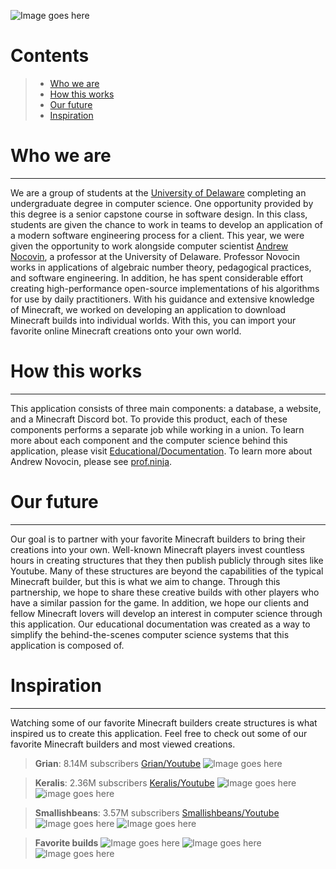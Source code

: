 ![Image goes here](https://firebasestorage.googleapis.com/v0/b/first-project-df435.appspot.com/o/Screen%20Shot%202023-04-18%20at%2012.42.51%20PM.png?alt=media&token=40f4815b-9ff4-4783-b9ea-7dc286d2ab65)

# Contents
> * [Who we are](https://github.com/Capstone-Class-Minecraft-Internet/Who-We-Are#who-we-are)
> * [How this works](https://github.com/Capstone-Class-Minecraft-Internet/Who-We-Are#how-this-works)
> * [Our future](https://github.com/Capstone-Class-Minecraft-Internet/Who-We-Are#our-future)
> * [Inspiration](https://github.com/Capstone-Class-Minecraft-Internet/Who-We-Are#inspiration)

# Who we are
-----
We are a group of students at the [University of Delaware](https://www.cis.udel.edu/) completing an undergraduate degree in computer science. One opportunity provided by this degree is a senior capstone course in software design. In this class, students are given the chance to work in teams to develop an application of a modern software engineering process for a client. This year, we were given the opportunity to work alongside computer scientist [Andrew Nocovin](https://www.ece.udel.edu/people/faculty/andynovo/), a professor at the University of Delaware. Professor Novocin works in applications of algebraic number theory, pedagogical practices, and software engineering. In addition, he has spent considerable effort creating high-performance open-source implementations of his algorithms for use by daily practitioners. With his guidance and extensive knowledge of Minecraft, we worked on developing an application to download Minecraft builds into individual worlds. With this, you can import your favorite online Minecraft creations onto your own world.

# How this works
-----
This application consists of three main components: a database, a website, and a Minecraft Discord bot. To provide this product, each of these components performs a separate job while working in a union. To learn more about each component and the computer science behind this application, please visit [Educational/Documentation](https://docs.google.com/document/d/1Qs5xLDO0QNNljG4JbwsDyfQLw6ti465QDh5wwUJI0MA/edit). To learn more about Andrew Novocin, please see [prof.ninja](https://prof.ninja/).

# Our future
-----
Our goal is to partner with your favorite Minecraft builders to bring their creations into your own. Well-known Minecraft players invest countless hours in creating structures that they then publish publicly through sites like Youtube. Many of these structures are beyond the capabilities of the typical Minecraft builder, but this is what we aim to change. Through this partnership, we hope to share these creative builds with other players who have a similar passion for the game. In addition, we hope our clients and fellow Minecraft lovers will develop an interest in computer science through this application. Our educational documentation was created as a way to simplify the behind-the-scenes computer science systems that this application is composed of.

# Inspiration
-----
Watching some of our favorite Minecraft builders create structures is what inspired us to create this application. Feel free to check out some of our favorite Minecraft builders and most viewed creations.
> **Grian**: 8.14M subscribers [Grian/Youtube](https://www.youtube.com/channel/UCR9Gcq0CMm6YgTzsDxAxjOQ)
> ![Image goes here](https://static.wikia.nocookie.net/hermitcraft/images/4/44/G-mansion.png/revision/latest?cb=20211219074513)

> **Keralis**: 2.36M subscribers [Keralis/Youtube](https://www.youtube.com/@Keralis)
> ![Image goes here](https://firebasestorage.googleapis.com/v0/b/first-project-df435.appspot.com/o/Keralis_castle.jpeg?alt=media&token=3a7d6828-1dce-4dbd-bc41-0e9a8a589824)
> ![image goes here](https://firebasestorage.googleapis.com/v0/b/first-project-df435.appspot.com/o/Keralis_castle2.jpeg?alt=media&token=106c8db2-dcae-4115-aeae-b44d65b73959)

> **Smallishbeans**: 3.57M subscribers [Smallishbeans/Youtube](https://www.youtube.com/@SmallishBeans)
> ![Image goes here](https://firebasestorage.googleapis.com/v0/b/first-project-df435.appspot.com/o/Smallbeanscastle.png?alt=media&token=e6595262-80cf-4c97-9ebb-934e0b82424d)
> ![Image goes here](https://firebasestorage.googleapis.com/v0/b/first-project-df435.appspot.com/o/Hogwarts%20Castle.jpeg?alt=media&token=cebd00fa-fc5f-4455-9cfb-ec190c2f58ae)

> **Favorite builds**
> ![Image goes here](https://firebasestorage.googleapis.com/v0/b/first-project-df435.appspot.com/o/JapanesePogoda.webp?alt=media&token=b0c16bfe-d824-4214-97b1-41e94a0ed504)
> ![Image goes here](https://firebasestorage.googleapis.com/v0/b/first-project-df435.appspot.com/o/Nether%20Sword%20Portal.png?alt=media&token=e6e2288a-f14d-46d8-a32b-2f3b02c30ba7)
> ![Image goes here](https://firebasestorage.googleapis.com/v0/b/first-project-df435.appspot.com/o/Nintendo-Switch-House.png?alt=media&token=9604f3b9-1901-4c2f-ad81-53413affab14)



